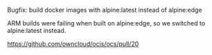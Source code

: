Bugfix: build docker images with alpine:latest instead of alpine:edge

ARM builds were failing when built on alpine:edge, so we switched to alpine:latest instead.

<https://github.com/owncloud/ocis/ocs/pull/20>
